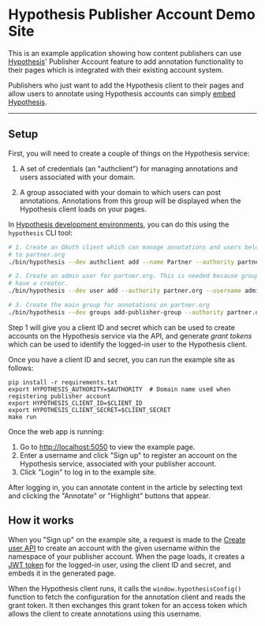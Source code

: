 # Hypothesis Publisher Account Demo Site

This is an example application showing how content publishers can use
[Hypothesis](https://hypothes.is)' Publisher Account feature to add annotation functionality to their pages which is integrated with their existing account system.

Publishers who just want to add the Hypothesis client to their pages and allow users to annotate using Hypothesis accounts can simply [embed Hypothesis](https://hypothes.is/for-publishers/).

----

## Setup

First, you will need to create a couple of things on the Hypothesis service:

1. A set of credentials (an "authclient") for managing annotations and users
   associated with your domain.

2. A group associated with your domain to which users can post annotations.
   Annotations from this group will be displayed when the Hypothesis client
   loads on your pages.

In [Hypothesis development environments](http://h.readthedocs.io/en/latest/developing/install/), you can do this using the `hypothesis` CLI tool:

```sh
# 1. Create an OAuth client which can manage annotations and users belonging
# to partner.org
./bin/hypothesis --dev authclient add --name Partner --authority partner.org

# 2. Create an admin user for partner.org. This is needed because groups must
# have a creator.
./bin/hypothesis --dev user add --authority partner.org --username admin --email admin@localhost --password secret

# 3. Create the main group for annotations on partner.org
./bin/hypothesis --dev groups add-publisher-group --authority partner.org --name Partner --creator admin
```

Step 1 will give you a client ID and secret which can be used to create accounts
on the Hypothesis service via the API, and generate _grant tokens_ which can be
used to identify the logged-in user to the Hypothesis client.

Once you have a client ID and secret, you can run the example site as follows:

```
pip install -r requirements.txt
export HYPOTHESIS_AUTHORITY=$AUTHORITY  # Domain name used when registering publisher account
export HYPOTHESIS_CLIENT_ID=$CLIENT_ID
export HYPOTHESIS_CLIENT_SECRET=$CLIENT_SECRET
make run
```

Once the web app is running:

1. Go to [http://localhost:5050](http://localhost:5050) to view the example
page.
2. Enter a username and click "Sign up" to register an account on the
Hypothesis service, associated with your publisher account.
3. Click "Login" to log
in to the example site.

After logging in, you can annotate content in the article by selecting text and clicking the "Annotate" or "Highlight" buttons that appear.

## How it works

When you "Sign up" on the example site, a request is made to the [Create user API](http://h.readthedocs.io/en/latest/api/#operation/createUser) to create an account with the given username within the namespace of your publisher account. When the page loads, it creates a [JWT token](https://jwt.io/) for the logged-in user, using the client ID and secret, and embeds it in the generated page.

When the Hypothesis client runs, it calls the `window.hypothesisConfig()` function to fetch the configuration for the annotation client and reads the grant token. It then exchanges this grant token for an access token which allows the client to create annotations using this username.
